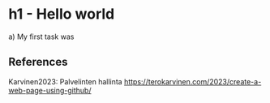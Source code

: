 # h1 - Hello world

a) My first task was

## References

Karvinen2023: Palvelinten hallinta https://terokarvinen.com/2023/create-a-web-page-using-github/
